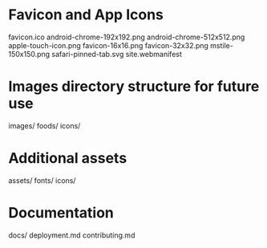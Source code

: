 # Favicon and App Icons
favicon.ico
android-chrome-192x192.png
android-chrome-512x512.png
apple-touch-icon.png
favicon-16x16.png
favicon-32x32.png
mstile-150x150.png
safari-pinned-tab.svg
site.webmanifest

# Images directory structure for future use
images/
  foods/
  icons/
  
# Additional assets
assets/
  fonts/
  icons/

# Documentation
docs/
  deployment.md
  contributing.md
